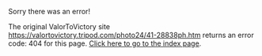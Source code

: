 

Sorry there was an error!

The original ValorToVictory site https://valortovictory.tripod.com/photo24/41-28838ph.htm returns an error code: 404 for this page. [Click here to go to the index page](../index.md).